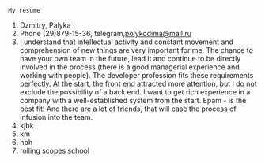 

```
My resume
```

1. Dzmitry, Palyka
2. Phone (29)879-15-36, telegram,polykodima@mail.ru
3. I understand that intellectual activity and constant movement and comprehension of new things are very important for me. The chance to have your own team in the future, lead it and continue to be directly involved in the process (there is a good managerial experience and working with people). The developer profession fits these requirements perfectly. At the start, the front end attracted more attention, but I do not exclude the possibility of a back end. I want to get rich experience in a company with a well-established system from the start. Epam - is the best fit! And there are a lot of friends, that will ease the process of infusion into the team.
4. kjbk
5. km
6. hbh
7. rolling scopes school

